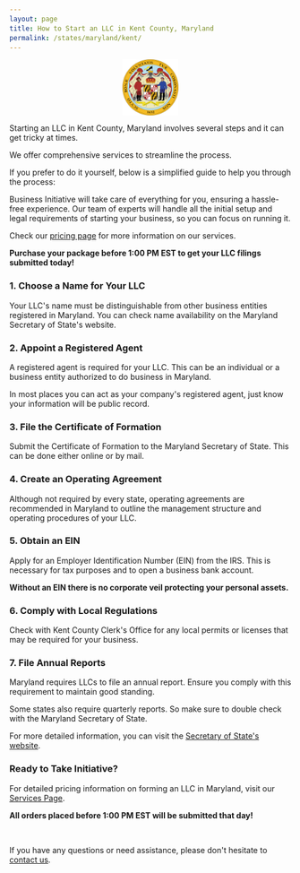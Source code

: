```yaml
---
layout: page
title: How to Start an LLC in Kent County, Maryland
permalink: /states/maryland/kent/
---
```


<a href="{{ site.data.resources.state_sos_websites.maryland }}" target="_blank">
    <img src="/images/state-seals/maryland-seal.png" alt="Maryland State Seal" style="display: block; margin: 10px auto; width: 100px;">
</a>

<p>Starting an LLC in Kent County, Maryland involves several steps and it can get tricky at times.</p>

<p>We offer comprehensive services to streamline the process.</p>

<p>If you prefer to do it yourself, below is a simplified guide to help you through the process:</p>

<p>Business Initiative will take care of everything for you, ensuring a hassle-free experience. Our team of experts will handle all the initial setup and legal requirements of starting your business, so you can focus on running it.</p>

<p>Check our <a href="/services/">pricing page</a> for more information on our services.</p>
<p><b>Purchase your package before 1:00 PM EST to get your LLC filings submitted today!</b></p>

<h3>1. Choose a Name for Your LLC</h3>
<p>Your LLC's name must be distinguishable from other business entities registered in Maryland. You can check name availability on the Maryland Secretary of State's website.</p>

<h3>2. Appoint a Registered Agent</h3>
<p>A registered agent is required for your LLC. This can be an individual or a business entity authorized to do business in Maryland.</p>

<p>In most places you can act as your company's registered agent, just know your information will be public record.<p>

<h3>3. File the Certificate of Formation</h3>
<p>Submit the Certificate of Formation to the Maryland Secretary of State. This can be done either online or by mail.</p>

<h3>4. Create an Operating Agreement</h3>
<p>Although not required by every state, operating agreements are recommended in Maryland to outline the management structure and operating procedures of your LLC.</p>

<h3>5. Obtain an EIN</h3>
<p>Apply for an Employer Identification Number (EIN) from the IRS. This is necessary for tax purposes and to open a business bank account.</p>

<p><b>Without an EIN there is no corporate veil protecting your personal assets.</b></p>

<h3>6. Comply with Local Regulations</h3>
<p>Check with Kent County Clerk's Office for any local permits or licenses that may be required for your business.</p>

<h3>7. File Annual Reports</h3>
<p>Maryland requires LLCs to file an annual report. Ensure you comply with this requirement to maintain good standing.</p>

<p>Some states also require quarterly reports. So make sure to double check with the Maryland Secretary of State.</p>

<p>For more detailed information, you can visit the <a href="{{ site.data.resources.state_sos_websites.maryland }}" target="_blank">Secretary of State's website</a>.</p>

<h3>Ready to Take Initiative?</h3>
<p>For detailed pricing information on forming an LLC in Maryland, visit our <a href="/services/">Services Page</a>.</p>
<p><b>All orders placed before 1:00 PM EST will be submitted that day!</b></p>
<br>
<p>If you have any questions or need assistance, please don't hesitate to <a href="https://www.businessinitiative.org/contact/" target="_blank">contact us</a>.</p>
